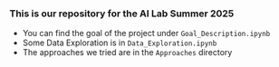 ### This is our repository for the AI Lab Summer 2025

- You can find the goal of the project under ``Goal_Description.ipynb``
- Some Data Exploration is in ``Data_Exploration.ipynb``
- The approaches we tried are in the ``Approaches`` directory
